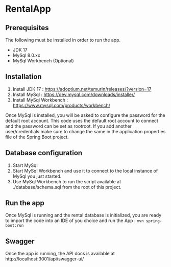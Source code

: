 # RentalApp

## Prerequisites

The following must be installed in order to run the app.

* JDK 17 
* MySql 8.0.xx 
* MySql Workbench (Optional) 

## Installation

1. Install JDK 17 : https://adoptium.net/temurin/releases/?version=17
2. Install MySql : https://dev.mysql.com/downloads/installer/
3. Install MySql Workbench : https://www.mysql.com/products/workbench/

Once MySql is installed, you will be 
asked to configure the password for the default root account. This code 
uses the default root account to connect and the password can be set 
as rootroot. If you add another user/credentials make sure to change the 
same in the application.properties file of the Spring Boot project.

## Database configuration

1. Start MySql
2. Start MySql Workbench and use it to connect to the local instance of MySql you just started.
3. Use MySql Workbench to run the script available at ./database/schema.sql from the root of this project.

## Run the app

Once MySql is running and the rental database is initialized, you are ready to import the code into an IDE
of you choice and run the App : ```mvn spring-boot:run```

## Swagger

Once the app is running, the API docs is available at http://localhost:3001/api/swagger-ui/
